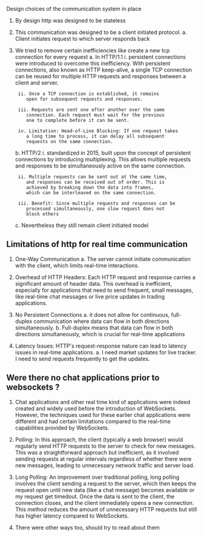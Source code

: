 Design choices of the communication system in place

1. By design http was designed to be stateless

2. This communication was designed to be a client initiated
protocol.
a. Client initiates request to which server responds back

3. We tried to remove certain inefficiencies like create a new tcp
connection for every request
    a. In HTTP/1.1
        i. persistent connections were introduced to overcome
           this inefficiency. With persistent connections, also
           known as HTTP keep-alive, a single TCP connection
           can be reused for multiple HTTP requests and
           responses between a client and server.

        ii. Once a TCP connection is established, it remains
           open for subsequent requests and responses.

        iii. Requests are sent one after another over the same
           connection. Each request must wait for the previous
           one to complete before it can be sent.

        iv. Limitation: Head-of-Line Blocking: If one request takes
           a long time to process, it can delay all subsequent
           requests on the same connection.

    b. HTTP/2
        i. standardized in 2015, built upon the concept of
           persistent connections by introducing multiplexing.
           This allows multiple requests and responses to be
           simultaneously active on the same connection.

        ii. Multiple requests can be sent out at the same time,
           and responses can be received out of order. This is
           achieved by breaking down the data into frames,
           which can be interleaved on the same connection.

        iii. Benefit: Since multiple requests and responses can be
           processed simultaneously, one slow request does not
           block others
    
    c. Nevertheless they still remain client initiated model

## Limitations of http for real time communication
1. One-Way Communication
    a. The server cannot initiate communication with the client,
       which limits real-time interactions.

2. Overhead of HTTP Headers: Each HTTP request and response
carries a significant amount of header data. This overhead is
inefficient, especially for applications that need to send frequent,
small messages, like real-time chat messages or live price
updates in trading applications.

3. No Persistent Connections
    a. it does not allow for continuous, full-duplex communication
       where data can flow in both directions simultaneously.
    b. Full-duplex means that data can flow in both directions
       simultaneously, which is crucial for real-time applications

4. Latency Issues: HTTP's request-response nature can lead to
latency issues in real-time applications.
a. I need market updates for live tracker. I need to send
requests frequently to get the updates.

## Were there no chat applications prior to websockets ?

1. Chat applications and other real time kind of applications were
indeed created and widely used before the introduction of
WebSockets. However, the techniques used for these earlier chat
applications were different and had certain limitations compared
to the real-time capabilities provided by WebSockets.

2. Polling: In this approach, the client (typically a web browser)
would regularly send HTTP requests to the server to check for
new messages. This was a straightforward approach but
inefficient, as it involved sending requests at regular intervals
regardless of whether there were new messages, leading to
unnecessary network traffic and server load.

3. Long Polling: An improvement over traditional polling, long
polling involves the client sending a request to the server, which
then keeps the request open until new data (like a chat message)
becomes available or my request get timedout. Once the data is sent to the client, the
connection closes, and the client immediately opens a new
connection. This method reduces the amount of unnecessary
HTTP requests but still has higher latency compared to
WebSockets.

4. There were other ways too, should try to read about them